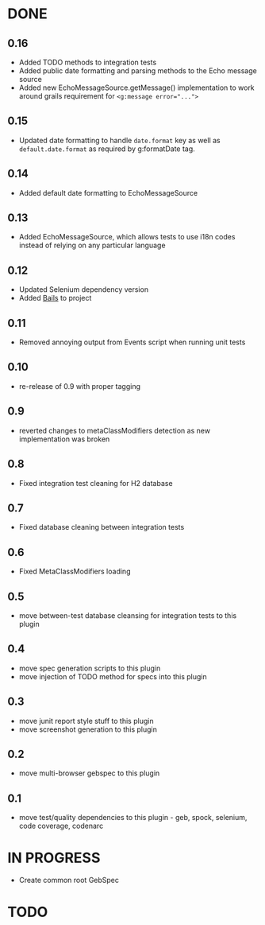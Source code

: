 # DONE

## 0.16

* Added TODO methods to integration tests
* Added public date formatting and parsing methods to the Echo message source
* Added new EchoMessageSource.getMessage() implementation to work around grails requirement for `<g:message error="...">`

## 0.15

* Updated date formatting to handle `date.format` key as well as `default.date.format` as required by g:formatDate tag.

## 0.14

* Added default date formatting to EchoMessageSource

## 0.13

* Added EchoMessageSource, which allows tests to use i18n codes instead of relying on any particular language

## 0.12

* Updated Selenium dependency version
* Added [Bails](https://github.com/frontlinesms/bails) to project

## 0.11

* Removed annoying output from Events script when running unit tests

## 0.10

* re-release of 0.9 with proper tagging

## 0.9

* reverted changes to metaClassModifiers detection as new implementation was broken

## 0.8

* Fixed integration test cleaning for H2 database

## 0.7

* Fixed database cleaning between integration tests

## 0.6

* Fixed MetaClassModifiers loading

## 0.5

* move between-test database cleansing for integration tests to this plugin

## 0.4

* move spec generation scripts to this plugin
* move injection of TODO method for specs into this plugin

## 0.3

* move junit report style stuff to this plugin
* move screenshot generation to this plugin

## 0.2

* move multi-browser gebspec to this plugin

## 0.1

* move test/quality dependencies to this plugin - geb, spock, selenium, code coverage, codenarc

# IN PROGRESS

* Create common root GebSpec

# TODO

